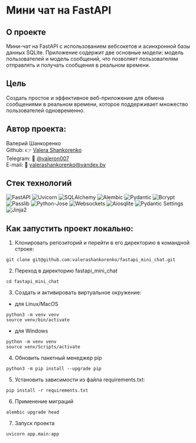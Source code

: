 # Мини чат на FastAPI

## О проекте
Мини-чат на FastAPI с использованием вебсокетов и асинхронной базы данных SQLite. Приложение содержит две основные модели: модель пользователей и модель сообщений, что позволяет пользователям отправлять и получать сообщения в реальном времени.

## Цель
Создать простое и эффективное веб-приложение для обмена сообщениями в реальном времени, которое поддерживает множество пользователей одновременно.

## Автор проекта:
Валерий Шанкоренко<br/>
Github: 👉 [Valera Shankorenko](https://github.com/valerashankorenko)<br/>
Telegram: 📱 [@valeron007](https://t.me/valeron007)<br/>
E-mail: 📧 valerashankorenko@yandex.by<br/>

## Стек технологий
![FastAPI](https://img.shields.io/badge/FastAPI-005571?style=flat-square&logo=fastapi&logoColor=white)
![Uvicorn](https://img.shields.io/badge/Uvicorn-003B2D?style=flat-square&logo=uvicorn&logoColor=white)
![SQLAlchemy](https://img.shields.io/badge/SQLAlchemy-3F4B3D?style=flat-square&logo=sqlalchemy&logoColor=white)
![Alembic](https://img.shields.io/badge/Alembic-0D4D3A?style=flat-square&logo=alembic&logoColor=white)
![Pydantic](https://img.shields.io/badge/Pydantic-4B8BBE?style=flat-square&logo=pydantic&logoColor=white)
![Bcrypt](https://img.shields.io/badge/Bcrypt-4B8BBE?style=flat-square&logo=python&logoColor=white)
![Passlib](https://img.shields.io/badge/Passlib-4B8BBE?style=flat-square&logo=python&logoColor=white)
![Python-Jose](https://img.shields.io/badge/Python%20Jose-4B8BBE?style=flat-square&logo=python&logoColor=white)
![Websockets](https://img.shields.io/badge/Websockets-4B8BBE?style=flat-square&logo=python&logoColor=white)
![Aiosqlite](https://img.shields.io/badge/Aiosqlite-4B8BBE?style=flat-square&logo=python&logoColor=white)
![Pydantic Settings](https://img.shields.io/badge/Pydantic%20Settings-4B8BBE?style=flat-square&logo=python&logoColor=white)
![Jinja2](https://img.shields.io/badge/Jinja2-4B8BBE?style=flat-square&logo=python&logoColor=white)

## Как запустить проект локально:
1. Клонировать репозиторий и перейти в его директорию в командной строке:
```shell
git clone git@github.com:valerashankorenko/fastapi_mini_chat.git
```
2. Переход в директорию fastapi_mini_chat
```shell
cd fastapi_mini_chat
```
3. Cоздать и активировать виртуальное окружение:
 - для Linux/MacOS
```shell
python3 -m venv venv
source venv/bin/activate
```
- для Windows
```shell
python -m venv venv
source venv/Scripts/activate
```
4. Обновить пакетный менеджер pip
```shell
python3 -m pip install --upgrade pip
```
5. Установить зависимости из файла requirements.txt:
```shell
pip install -r requirements.txt
```
6. Применение миграций
```shell
alembic upgrade head
```
7. Запуск проекта
```shell
uvicorn app.main:app
```